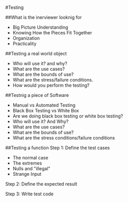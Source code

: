 #Testing

##What is the inerviewer looknig for
*  Big Picture Understanding
*  Knowing How the Pieces Fit Together
*  Organization
*  Practicality

##Testing a real world object
*  Who will use it? and why?
*  What are the use cases?
*  What are the bounds of use?
*  What are the stress/failure conditions.
*  How would you perform the testing?

##Testnig a piece of Software
*  Manual vs Automated Testing
*  Black Box Testing vs White Box
*  Are we doing black box testing or white box testing?
*  Who will use it? And Why?
*  What are the use cases?
*  What are the bounds of use?
*  What are the stress conditions/failure conditions

##Testing a function
Step 1: Define the test cases  
*  The normal case  
*  The extremes  
*  Nulls and "illegal"  
*  Strange Input  

Step 2: Define the expected result  

Step 3: Write test code  
  
